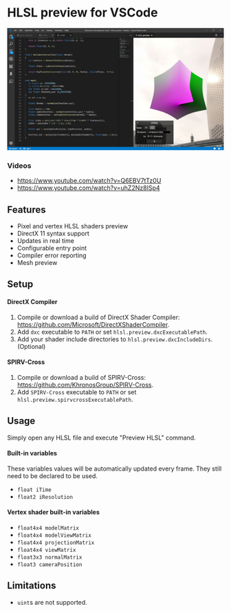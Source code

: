 HLSL preview for VSCode
=======

![Screenshot](https://raw.githubusercontent.com/A2K/vscode-hlsl-preview/master/media/images/screenshot.png)

### Videos
* https://www.youtube.com/watch?v=Q6EBV7tTz0U
* https://www.youtube.com/watch?v=uhZ2Nz8ISp4


## Features
* Pixel and vertex HLSL shaders preview
* DirectX 11 syntax support
* Updates in real time
* Configurable entry point
* Compiler error reporting
* Mesh preview

## Setup

#### DirectX Compiler
1. Compile or download a build of DirectX Shader Compiler:
https://github.com/Microsoft/DirectXShaderCompiler.
1. Add `dxc` executable to `PATH` or set `hlsl.preview.dxcExecutablePath`.
1. Add your shader include directories to `hlsl.preview.dxcIncludeDirs`. (Optional)

#### SPIRV-Cross
1. Compile or download a build of SPIRV-Cross:
https://github.com/KhronosGroup/SPIRV-Cross.
1. Add `SPIRV-Cross` executable to `PATH` or set `hlsl.preview.spirvcrossExecutablePath`.

## Usage
Simply open any HLSL file and execute "Preview HLSL" command.
#### Built-in variables
These variables values will be automatically updated every frame. They still need to be declared to be used.
* `float iTime`
* `float2 iResolution`
#### Vertex shader built-in variables
* `float4x4 modelMatrix`
* `float4x4 modelViewMatrix`
* `float4x4 projectionMatrix`
* `float4x4 viewMatrix`
* `float3x3 normalMatrix`
* `float3 cameraPosition`

## Limitations
* `uint`s are not supported.
